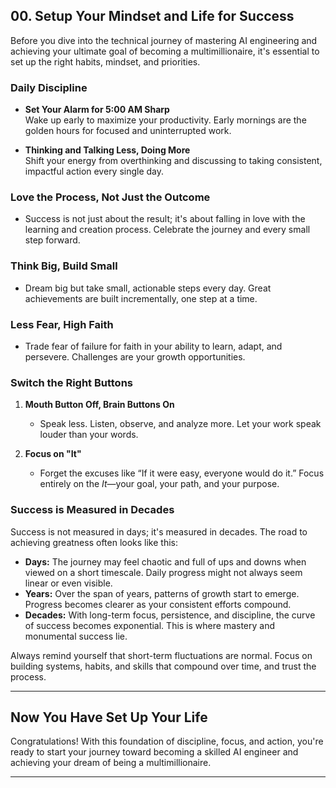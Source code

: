 ## **00. Setup Your Mindset and Life for Success**

Before you dive into the technical journey of mastering AI engineering and achieving your ultimate goal of becoming a multimillionaire, it's essential to set up the right habits, mindset, and priorities.

### **Daily Discipline**
- **Set Your Alarm for 5:00 AM Sharp**  
  Wake up early to maximize your productivity. Early mornings are the golden hours for focused and uninterrupted work.

- **Thinking and Talking Less, Doing More**  
  Shift your energy from overthinking and discussing to taking consistent, impactful action every single day.

### **Love the Process, Not Just the Outcome**
- Success is not just about the result; it's about falling in love with the learning and creation process. Celebrate the journey and every small step forward.

### **Think Big, Build Small**
- Dream big but take small, actionable steps every day. Great achievements are built incrementally, one step at a time.

### **Less Fear, High Faith**
- Trade fear of failure for faith in your ability to learn, adapt, and persevere. Challenges are your growth opportunities.

### **Switch the Right Buttons**
1. **Mouth Button Off, Brain Buttons On**  
   - Speak less. Listen, observe, and analyze more. Let your work speak louder than your words.

2. **Focus on "It"**  
   - Forget the excuses like “If it were easy, everyone would do it.” Focus entirely on the *It*—your goal, your path, and your purpose.

### **Success is Measured in Decades**
Success is not measured in days; it's measured in decades. The road to achieving greatness often looks like this:

- **Days:** The journey may feel chaotic and full of ups and downs when viewed on a short timescale. Daily progress might not always seem linear or even visible.
- **Years:** Over the span of years, patterns of growth start to emerge. Progress becomes clearer as your consistent efforts compound.
- **Decades:** With long-term focus, persistence, and discipline, the curve of success becomes exponential. This is where mastery and monumental success lie.

Always remind yourself that short-term fluctuations are normal. Focus on building systems, habits, and skills that compound over time, and trust the process.

---

## **Now You Have Set Up Your Life**
Congratulations! With this foundation of discipline, focus, and action, you're ready to start your journey toward becoming a skilled AI engineer and achieving your dream of being a multimillionaire.

---